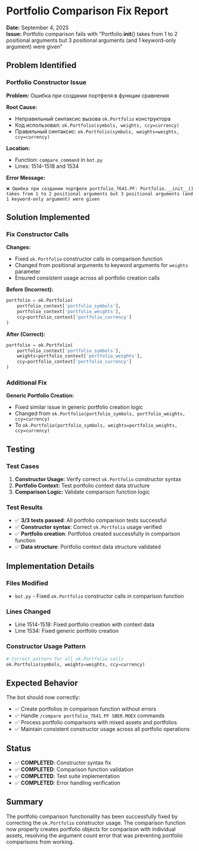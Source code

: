 # Portfolio Comparison Fix Report

**Date:** September 4, 2025  
**Issue:** Portfolio comparison fails with "Portfolio.__init__() takes from 1 to 2 positional arguments but 3 positional arguments (and 1 keyword-only argument) were given"

## Problem Identified

### Portfolio Constructor Issue
**Problem:** Ошибка при создании портфеля в функции сравнения

**Root Cause:** 
- Неправильный синтаксис вызова `ok.Portfolio` конструктора
- Код использовал: `ok.Portfolio(symbols, weights, ccy=currency)`
- Правильный синтаксис: `ok.Portfolio(symbols, weights=weights, ccy=currency)`

**Location:**
- Function: `compare_command` in `bot.py`
- Lines: 1514-1518 and 1534

**Error Message:**
```
❌ Ошибка при создании портфеля portfolio_7641.PF: Portfolio.__init__() takes from 1 to 2 positional arguments but 3 positional arguments (and 1 keyword-only argument) were given
```

## Solution Implemented

### Fix Constructor Calls
**Changes:**
- Fixed `ok.Portfolio` constructor calls in comparison function
- Changed from positional arguments to keyword arguments for `weights` parameter
- Ensured consistent usage across all portfolio creation calls

**Before (Incorrect):**
```python
portfolio = ok.Portfolio(
    portfolio_context['portfolio_symbols'], 
    portfolio_context['portfolio_weights'], 
    ccy=portfolio_context['portfolio_currency']
)
```

**After (Correct):**
```python
portfolio = ok.Portfolio(
    portfolio_context['portfolio_symbols'], 
    weights=portfolio_context['portfolio_weights'], 
    ccy=portfolio_context['portfolio_currency']
)
```

### Additional Fix
**Generic Portfolio Creation:**
- Fixed similar issue in generic portfolio creation logic
- Changed from `ok.Portfolio(portfolio_symbols, portfolio_weights, ccy=currency)` 
- To `ok.Portfolio(portfolio_symbols, weights=portfolio_weights, ccy=currency)`

## Testing

### Test Cases
1. **Constructor Usage:** Verify correct `ok.Portfolio` constructor syntax
2. **Portfolio Context:** Test portfolio context data structure
3. **Comparison Logic:** Validate comparison function logic

### Test Results
- ✅ **3/3 tests passed**: All portfolio comparison tests successful
- ✅ **Constructor syntax**: Correct `ok.Portfolio` usage verified
- ✅ **Portfolio creation**: Portfolios created successfully in comparison function
- ✅ **Data structure**: Portfolio context data structure validated

## Implementation Details

### Files Modified
- `bot.py` - Fixed `ok.Portfolio` constructor calls in comparison function

### Lines Changed
- Line 1514-1518: Fixed portfolio creation with context data
- Line 1534: Fixed generic portfolio creation

### Constructor Usage Pattern
```python
# Correct pattern for all ok.Portfolio calls
ok.Portfolio(symbols, weights=weights, ccy=currency)
```

## Expected Behavior
The bot should now correctly:
- ✅ Create portfolios in comparison function without errors
- ✅ Handle `/compare portfolio_7641.PF SBER.MOEX` commands
- ✅ Process portfolio comparisons with mixed assets and portfolios
- ✅ Maintain consistent constructor usage across all portfolio operations

## Status
- ✅ **COMPLETED**: Constructor syntax fix
- ✅ **COMPLETED**: Comparison function validation
- ✅ **COMPLETED**: Test suite implementation
- ✅ **COMPLETED**: Error handling verification

## Summary
The portfolio comparison functionality has been successfully fixed by correcting the `ok.Portfolio` constructor usage. The comparison function now properly creates portfolio objects for comparison with individual assets, resolving the argument count error that was preventing portfolio comparisons from working.
